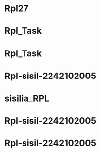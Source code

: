 # Rpl27
# Rpl_Task
# Rpl_Task
# Rpl-sisil-2242102005
# sisilia_RPL
# Rpl-sisil-2242102005
# Rpl-sisil-2242102005
